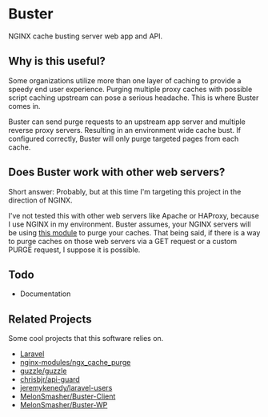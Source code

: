 # Buster

NGINX cache busting server web app and API.

## Why is this useful?

Some organizations utilize more than one layer of caching to provide a speedy end user experience. Purging multiple proxy caches with possible script caching upstream can pose a serious headache. This is where Buster comes in. 

Buster can send purge requests to an upstream app server and multiple reverse proxy servers. Resulting in an environment wide cache bust. If configured correctly, Buster will only purge targeted pages from each cache. 

## Does Buster work with other web servers?

Short answer: Probably, but at this time I'm targeting this project in the direction of NGINX.

I've not tested this with other web servers like Apache or HAProxy, because I use NGINX in my environment. Buster assumes, your NGINX servers will be using [this module](https://github.com/nginx-modules/ngx_cache_purge) to purge your caches. That being said, if there is a way to purge caches on those web servers via a GET request or a custom PURGE request, I suppose it is possible.

## Todo

* Documentation

## Related Projects

Some cool projects that this software relies on.

* [Laravel](https://laravel.com/)
* [nginx-modules/ngx_cache_purge](https://github.com/nginx-modules/ngx_cache_purge)
* [guzzle/guzzle](https://github.com/guzzle/guzzle)
* [chrisbjr/api-guard](https://github.com/chrisbjr/api-guard)
* [jeremykenedy/laravel-users](https://github.com/jeremykenedy/laravel-users)
* [MelonSmasher/Buster-Client](https://github.com/MelonSmasher/Buster-Client)
* [MelonSmasher/Buster-WP](https://github.com/MelonSmasher/Buster-WP)
